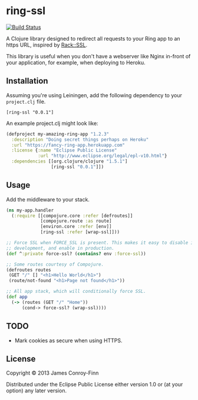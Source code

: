 # ring-ssl

[![Build
Status](https://travis-ci.org/jcf/ring-ssl.png?branch=master)](https://travis-ci.org/jcf/ring-ssl)

A Clojure library designed to redirect all requests to your Ring app to
an https URL, inspired by [Rack::SSL][].

This library is useful when you don't have a webserver like Nginx
in-front of your application, for example, when deploying to Heroku.

## Installation

Assuming you're using Leiningen, add the following dependency to your
`project.clj` file.

    [ring-ssl "0.0.1"]

An example project.clj might look like:

``` clojure
(defproject my-amazing-ring-app "1.2.3"
  :description "Doing secret things perhaps on Heroku"
  :url "https://fancy-ring-app.herokuapp.com"
  :license {:name "Eclipse Public License"
            :url "http://www.eclipse.org/legal/epl-v10.html"}
  :dependencies [[org.clojure/clojure "1.5.1"]
                 [ring-ssl "0.0.1"]])
```

## Usage

Add the middleware to your stack.

``` clojure
(ns my-app.handler
  (:require [[compojure.core :refer [defroutes]]
             [compojure.route :as route]
             [environ.core :refer [env]]
             [ring-ssl :refer [wrap-ssl]]))

;; Force SSL when FORCE_SSL is present. This makes it easy to disable in
;; development, and enable in production.
(def ^:private force-ssl? (contains? env :force-ssl))

;; Some routes courtesy of Compojure.
(defroutes routes
 (GET "/" [] "<h1>Hello World</h1>")
 (route/not-found "<h1>Page not found</h1>"))

;; All app stack, which will conditionally force SSL.
(def app
  (-> (routes (GET "/" "Home"))
      (cond-> force-ssl? (wrap-ssl))))
```

## TODO

- Mark cookies as secure when using HTTPS.

## License

Copyright © 2013 James Conroy-Finn

Distributed under the Eclipse Public License either version 1.0 or (at
your option) any later version.

[Rack::SSL]: https://github.com/josh/rack-ssl
